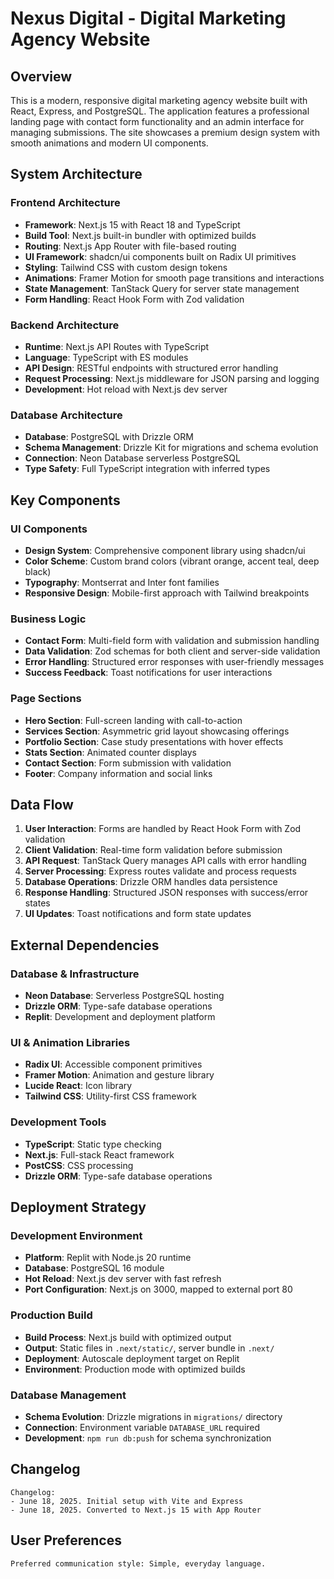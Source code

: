 # Nexus Digital - Digital Marketing Agency Website

## Overview

This is a modern, responsive digital marketing agency website built with React, Express, and PostgreSQL. The application features a professional landing page with contact form functionality and an admin interface for managing submissions. The site showcases a premium design system with smooth animations and modern UI components.

## System Architecture

### Frontend Architecture
- **Framework**: Next.js 15 with React 18 and TypeScript
- **Build Tool**: Next.js built-in bundler with optimized builds
- **Routing**: Next.js App Router with file-based routing
- **UI Framework**: shadcn/ui components built on Radix UI primitives
- **Styling**: Tailwind CSS with custom design tokens
- **Animations**: Framer Motion for smooth page transitions and interactions
- **State Management**: TanStack Query for server state management
- **Form Handling**: React Hook Form with Zod validation

### Backend Architecture
- **Runtime**: Next.js API Routes with TypeScript
- **Language**: TypeScript with ES modules
- **API Design**: RESTful endpoints with structured error handling
- **Request Processing**: Next.js middleware for JSON parsing and logging
- **Development**: Hot reload with Next.js dev server

### Database Architecture
- **Database**: PostgreSQL with Drizzle ORM
- **Schema Management**: Drizzle Kit for migrations and schema evolution
- **Connection**: Neon Database serverless PostgreSQL
- **Type Safety**: Full TypeScript integration with inferred types

## Key Components

### UI Components
- **Design System**: Comprehensive component library using shadcn/ui
- **Color Scheme**: Custom brand colors (vibrant orange, accent teal, deep black)
- **Typography**: Montserrat and Inter font families
- **Responsive Design**: Mobile-first approach with Tailwind breakpoints

### Business Logic
- **Contact Form**: Multi-field form with validation and submission handling
- **Data Validation**: Zod schemas for both client and server-side validation
- **Error Handling**: Structured error responses with user-friendly messages
- **Success Feedback**: Toast notifications for user interactions

### Page Sections
- **Hero Section**: Full-screen landing with call-to-action
- **Services Section**: Asymmetric grid layout showcasing offerings
- **Portfolio Section**: Case study presentations with hover effects
- **Stats Section**: Animated counter displays
- **Contact Section**: Form submission with validation
- **Footer**: Company information and social links

## Data Flow

1. **User Interaction**: Forms are handled by React Hook Form with Zod validation
2. **Client Validation**: Real-time form validation before submission
3. **API Request**: TanStack Query manages API calls with error handling
4. **Server Processing**: Express routes validate and process requests
5. **Database Operations**: Drizzle ORM handles data persistence
6. **Response Handling**: Structured JSON responses with success/error states
7. **UI Updates**: Toast notifications and form state updates

## External Dependencies

### Database & Infrastructure
- **Neon Database**: Serverless PostgreSQL hosting
- **Drizzle ORM**: Type-safe database operations
- **Replit**: Development and deployment platform

### UI & Animation Libraries
- **Radix UI**: Accessible component primitives
- **Framer Motion**: Animation and gesture library
- **Lucide React**: Icon library
- **Tailwind CSS**: Utility-first CSS framework

### Development Tools
- **TypeScript**: Static type checking
- **Next.js**: Full-stack React framework
- **PostCSS**: CSS processing
- **Drizzle ORM**: Type-safe database operations

## Deployment Strategy

### Development Environment
- **Platform**: Replit with Node.js 20 runtime
- **Database**: PostgreSQL 16 module
- **Hot Reload**: Next.js dev server with fast refresh
- **Port Configuration**: Next.js on 3000, mapped to external port 80

### Production Build
- **Build Process**: Next.js build with optimized output
- **Output**: Static files in `.next/static/`, server bundle in `.next/`
- **Deployment**: Autoscale deployment target on Replit
- **Environment**: Production mode with optimized builds

### Database Management
- **Schema Evolution**: Drizzle migrations in `migrations/` directory
- **Connection**: Environment variable `DATABASE_URL` required
- **Development**: `npm run db:push` for schema synchronization

## Changelog

```
Changelog:
- June 18, 2025. Initial setup with Vite and Express
- June 18, 2025. Converted to Next.js 15 with App Router
```

## User Preferences

```
Preferred communication style: Simple, everyday language.
```